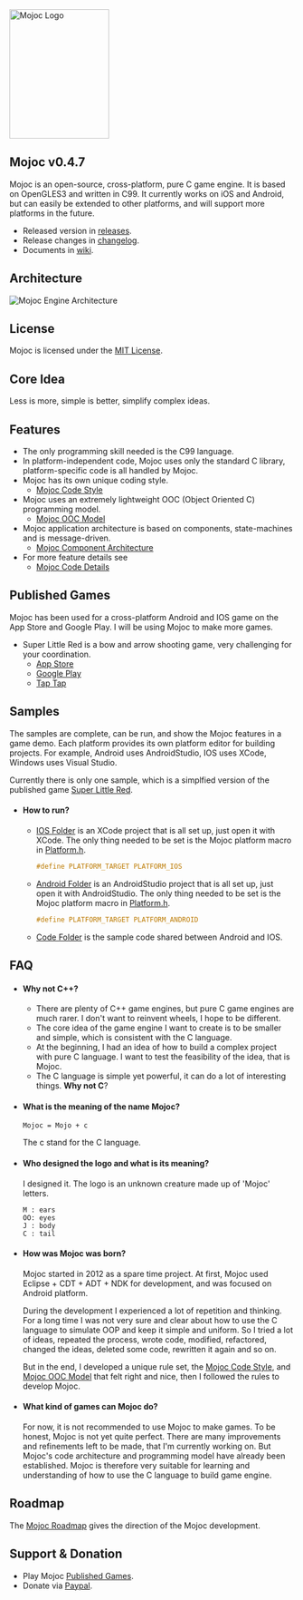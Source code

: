 <img src="https://github.com/scottcgi/Mojoc/raw/master/Docs/Pic/Logo.png" width="176" height="228" alt="Mojoc Logo" title="Mojoc Logo" />

## Mojoc v0.4.7

Mojoc is an open-source, cross-platform, pure C game engine. It is based on OpenGLES3 and written in C99. It currently works on iOS and Android, but can easily be extended to other platforms, and will support more platforms in the future.

* Released version in [releases](https://github.com/scottcgi/Mojoc/releases).
* Release changes in [changelog](https://github.com/scottcgi/Mojoc/blob/master/ChangeLog.md).
* Documents in [wiki](https://github.com/scottcgi/Mojoc/wiki).

## Architecture
![Mojoc Engine Architecture](https://github.com/scottcgi/Mojoc/raw/master/Docs/Pic/Architecture.png "Mojoc Engine Architecture")

## License
Mojoc is licensed under the [MIT License](https://github.com/scottcgi/Mojoc/blob/master/LICENSE "Mojoc Under MIT License").

## Core Idea
Less is more, simple is better, simplify complex ideas.

## Features

* The only programming skill needed is the C99 language.
* In platform-independent code, Mojoc uses only the standard C library, platform-specific code is all handled by Mojoc.
* Mojoc has its own unique coding style. 
  * [Mojoc Code Style](https://github.com/scottcgi/Mojoc/wiki/Code-Style)
* Mojoc uses an extremely lightweight OOC (Object Oriented C) programming model. 
  * [Mojoc OOC Model](https://github.com/scottcgi/Mojoc/wiki/OOC-(Object-Oriented-C))
* Mojoc application architecture is based on components, state-machines and is message-driven. 
  * [Mojoc Component Architecture](https://github.com/scottcgi/Mojoc/wiki/Component-Architecture)
* For more feature details see 
  * [Mojoc Code Details](https://github.com/scottcgi/Mojoc/wiki/Code-Details)
    
## Published Games
Mojoc has been used for a cross-platform Android and IOS game on the App Store and Google Play. I will be using Mojoc to make more games.
* Super Little Red is a bow and arrow shooting game, very challenging for your coordination.
  * [App Store](https://itunes.apple.com/cn/app/id1242353775)
  * [Google Play](https://play.google.com/store/apps/details?id=com.SuperLittleRed)
  * [Tap Tap](https://www.taptap.com/app/45524)

## Samples
The samples are complete, can be run, and show the Mojoc features in a game demo. Each platform provides its own platform editor for building projects. For example, Android uses AndroidStudio, IOS uses XCode, Windows uses Visual Studio.

Currently there is only one sample, which is a simplfied version of the published game [Super Little Red](https://github.com/scottcgi/Mojoc/tree/master/Samples/SuperLittleRed).

* #### How to run?

  * [IOS Folder](https://github.com/scottcgi/Mojoc/tree/master/Samples/SuperLittleRed/IOS) is an XCode project that is all set up, just open it with XCode. The only thing needed to be set is the Mojoc platform macro in [Platform.h](https://github.com/scottcgi/Mojoc/blob/master/Engine/Toolkit/Platform/Platform.h).
    ```c
    #define PLATFORM_TARGET PLATFORM_IOS
    ```
  
  * [Android Folder](https://github.com/scottcgi/Mojoc/tree/master/Samples/SuperLittleRed/Android) is an AndroidStudio project that is all set up, just open it with AndroidStudio. The only thing needed to be set is the Mojoc platform macro in [Platform.h](https://github.com/scottcgi/Mojoc/blob/master/Engine/Toolkit/Platform/Platform.h).
    ```c
    #define PLATFORM_TARGET PLATFORM_ANDROID
    ```

  * [Code Folder](https://github.com/scottcgi/Mojoc/tree/master/Samples/SuperLittleRed/Code) is the sample code shared between Android and IOS.


## FAQ

* #### Why not C++?
  * There are plenty of C++ game engines, but pure C game engines are much rarer. I don't want to reinvent wheels, I hope to be different.
  * The core idea of the game engine I want to create is to be smaller and simple, which is consistent with the C language.
  * At the beginning, I had an idea of how to build a complex project with pure C language. I want to test the feasibility of the idea, that is Mojoc.
  * The C language is simple yet powerful, it can do a lot of interesting things. **Why not C**?
    
* #### What is the meaning of the name Mojoc? 
  ```
  Mojoc = Mojo + c
  ```
  The c stand for the C language.
    
* #### Who designed the logo and what is its meaning?
  I designed it. The logo is an unknown creature made up of 'Mojoc' letters.
  ```
  M : ears  
  OO: eyes  
  J : body  
  C : tail
  ```
* #### How was Mojoc was born?

  Mojoc started in 2012 as a spare time project. At first, Mojoc used Eclipse + CDT + ADT + NDK for development, and was focused on Android platform. 
    
  During the development I experienced a lot of repetition and thinking. For a long time I was not very sure and clear about how to use the C language to simulate OOP and keep it simple and uniform. So I tried a lot of ideas, repeated the process, wrote code, modified, refactored, changed the ideas, deleted some code, rewritten it again and so on.
  
  But in the end, I developed a unique rule set, the [Mojoc Code Style](https://github.com/scottcgi/Mojoc/wiki/Code-Style), and [Mojoc OOC Model](https://github.com/scottcgi/Mojoc/wiki/OOC-(Object-Oriented-C)) that felt right and nice, then I followed the rules to develop Mojoc.


* #### What kind of games can Mojoc do?
  For now, it is not recommended to use Mojoc to make games. To be honest, Mojoc is not yet quite perfect. There are many improvements and refinements left to be made, that I'm currently working on. But Mojoc's code architecture and programming model have already been established. Mojoc is therefore very suitable for learning and understanding of how to use the C language to build game engine.
  
## Roadmap
The [Mojoc Roadmap](https://github.com/scottcgi/Mojoc/wiki/Roadmap) gives the direction of the Mojoc development.


## Support & Donation
  * Play Mojoc [Published Games](#published-games).
  * Donate via [Paypal](https://www.paypal.me/PayScottcgi/0.99).
  
